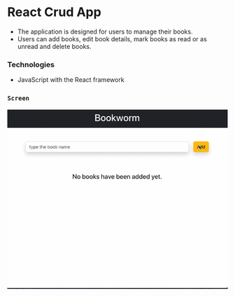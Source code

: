 # React Crud App

- The application is designed for users to manage their books.
- Users can add books, edit book details, mark books as read or as unread and delete books.

### Technologies

- JavaScript with the React framework

### `Screen`

![](screen.gif)
